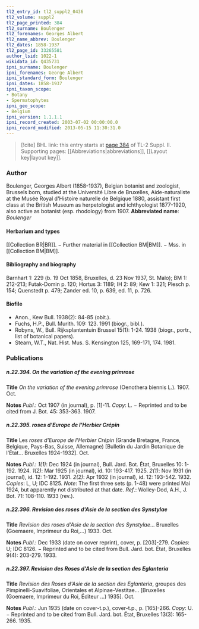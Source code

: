 ```yaml
---
tl2_entry_id: tl2_suppl2_0436
tl2_volume: suppl2
tl2_page_printed: 384
tl2_surname: Boulenger
tl2_forenames: Georges Albert
tl2_name_abbrev: Boulenger
tl2_dates: 1858-1937
tl2_page_id: 33265581
author_lsid: 1022-1
wikidata_id: Q435731
ipni_surname: Boulenger
ipni_forenames: George Albert
ipni_standard_form: Boulenger
ipni_dates: 1858-1937
ipni_taxon_scope: 
- Botany
- Spermatophytes
ipni_geo_scope: 
- Belgium
ipni_version: 1.1.1.1
ipni_record_created: 2003-07-02 00:00:00.0
ipni_record_modified: 2013-05-15 11:30:31.0
---
```



> [!cite] BHL link: this entry starts at [page 384](https://www.biodiversitylibrary.org/page/33265581) of TL-2 Suppl. II.
> Supporting pages: [[Abbreviations|abbreviations]], [[Layout key|layout key]].

### Author

Boulenger, Georges Albert (1858-1937), Belgian botanist and zoologist, Brussels born, studied at the Université Libre de Bruxelles, Aide-naturaliste at the Musée Royal d'Histoire naturelle de Belgique 1880, assistant first class at the British Museum as herpetologist and ichthyologist 1877-1920, also active as botanist (esp. rhodology) from 1907. 
**Abbreviated name**: *Boulenger*

#### Herbarium and types

[[Collection BR|BR]]. − Further material in [[Collection BM|BM]]. − Mss. in [[Collection BM|BM]].

#### Bibliography and biography

Barnhart 1: 229 (b. 19 Oct 1858, Bruxelles, d. 23 Nov 1937, St. Malo); BM 1: 212-213; Futak-Domin p. 120; Hortus 3: 1189; IH 2: 89; Kew 1: 321; Plesch p. 154; Quenstedt p. 479; Zander ed. 10, p. 639, ed. 11, p. 726.

#### Biofile

- Anon., Kew Bull. 1938(2): 84-85 (obit.).
- Fuchs, H.P., Bull. Murith. 109: 123. 1991 (biogr., bibl.).
- Robyns, W., Bull. Rijksplantentuin Brussel 15(1): 1-24. 1938 (biogr., portr., list of botanical papers).
- Stearn, W.T., Nat. Hist. Mus. S. Kensington 125, 169-171, 174. 1981.

### Publications

##### n.22.394. On the variation of the evening primrose

**Title**
*On the variation of the evening primrose* (Oenothera biennis L.). 1907. Oct.

**Notes**
*Publ*.: Oct 1907 (in journal), p. \[1\]-11. *Copy*: L. − Reprinted and to be cited from J. Bot. 45: 353-363. 1907.

##### n.22.395. roses d'Europe de l'Herbier Crépin

**Title**
Les *roses d'Europe de l'Herbier Crépin* (Grande Bretagne, France, Belgique, Pays-Bas, Suisse, Allemagne) \[Bulletin du Jardin Botanique de l'État... Bruxelles 1924-1932\]. Oct.

**Notes**
*Publ*.: *1(1)*: Dec 1924 (in journal), Bull. Jard. Bot. État, Bruxelles 10: 1-192. 1924.
*1(2)*: Mar 1925 (in journal), id. 10: 193-417. 1925.
*2(1)*: Nov 1931 (in journal), id. 12: 1-192. 1931.
*2(2)*: Apr 1932 (in journal), id. 12: 193-542. 1932.
*Copies*: L, U; IDC 8125.
*Note*: The first three sets (p. 1-48) were printed Mai 1924, but apparently not distributed at that date.
*Ref*.: Wolley-Dod, A.H., J. Bot. 71: 108-110. 1933 (rev.).

##### n.22.396. Revision des roses d'Asie de la section des Synstylae

**Title**
*Revision des roses d'Asie de la section des Synstylae*... Bruxelles (Goemaere, Imprimeur du Roi,...) 1933. Oct.

**Notes**
*Publ*.: Dec 1933 (date on cover reprint), cover, p. \[203\]-279. *Copies*: U; IDC 8126. − Reprinted and to be cited from Bull. Jard. bot. État, Bruxelles 9(4): 203-279. 1933.

##### n.22.397. Revision des Roses d'Asie de la section des Eglanteria

**Title**
*Revision des Roses d'Asie de la section des Eglanteria*, groupes des Pimpinelli-Suavifoliae, Orientales et Alpinae-Vestitae... \[Bruxelles (Goemaere, Imprimeur du Roi, Éditeur ...) 1935\]. Oct.

**Notes**
*Publ*.: Jun 1935 (date on cover-t.p.), cover-t.p., p. \[165\]-266. *Copy*: U. − Reprinted and to be cited from Bull. Jard. bot. État, Bruxelles 13(3): 165-266. 1935.

